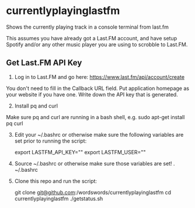 # currentlyplayinglastfm
Shows the currently playing track in a console terminal from last.fm

This assumes you have already got a Last.FM account, and have setup Spotify and/or any other music player you are using to scrobble to Last.FM.

## Get Last.FM API Key

1. Log in to Last.FM and go here:
    https://www.last.fm/api/account/create

You don't need to fill in the Callback URL field. Put application homepage as your website if you have one. Write down the API key that is generated.

2. Install pq and curl

Make sure pq and curl are running in a bash shell, e.g.
    sudo apt-get install pq curl

3. Edit your ~/.bashrc or otherwise make sure the following variables are set prior to running the script:

    export LASTFM_API_KEY="<your key>"
    export LASTFM_USER="<your username>"

4. Source ~/.bashrc or otherwise make sure those variables are set!
     . ~/.bashrc

5. Clone this repo and run the script:

    git clone git@github.com:/wordswords/currentlyplayinglastfm 
    cd currentlyplayinglastfm
    ./getstatus.sh
    
